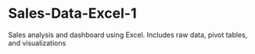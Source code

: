 # Sales-Data-Excel-1
Sales analysis and dashboard using Excel. Includes raw data, pivot tables, and visualizations
